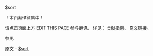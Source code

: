  $sort

 ！本页翻译征集中！

请点击页面上方 EDIT THIS PAGE 参与翻译。
详见：
[贡献指南]( https://github.com/JinMuInfo/MongoDB-Manual-zh/blob/master/CONTRIBUTING.md )、
[原文链接](  https://docs.mongodb.com/manual/reference/operator/update/sort/  )。

 参见

原文 - [$sort]( https://docs.mongodb.com/manual/reference/operator/update/sort/ )

